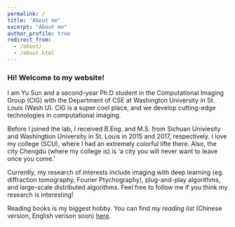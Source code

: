 ```yaml
---
permalink: /
title: "About me"
excerpt: "About me"
author_profile: true
redirect_from: 
  - /about/
  - /about.html
---
```

### Hi! Welcome to my website!
I am Yu Sun and a second-year Ph.D student in the Computational Imaging Group (CIG) with the Department of CSE at Washington University in St. Louis (Wash U). CIG is a super cool place, and we develop cutting-edge technologies in computational imaging. 

Before I joined the lab, I received B.Eng. and M.S. from Sichuan Univiesity and Washingtion University in St. Louis in 2015 and 2017, respectively. I love my college (SCU), where I had an extremely colorful lifte there. Also, the city Chengdu (where my college is) is ‘a city you will never want to leave once you come.’

Currently, my research of interests include imaging with deep learning (eg. diffraction tomography, Fourier Ptychography), plug-and-play algorithms, and large-scale distributed algorithms. Feel free to follow me if you think my research is interesting!

Reading books is my biggest hobby. You can find my *reading list* (Chinese version, English verison soon) [here](/files/reading_list.pdf).
